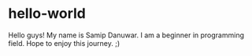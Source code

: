 # hello-world

Hello guys!
My name is Samip Danuwar. I am a beginner in programming field. Hope to enjoy this journey. ;)
